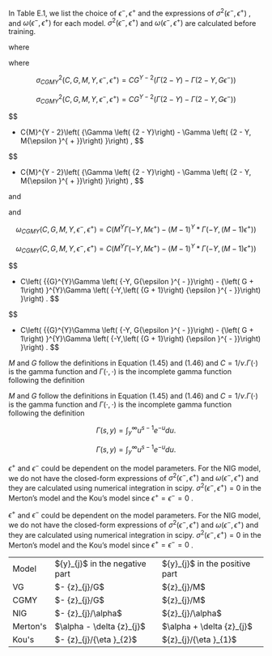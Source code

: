In Table E.1, we list the choice of ${\epsilon }^{ - },{\epsilon }^{ + }$ and the expressions of ${\sigma }^{2}\left( {{\epsilon }^{ - },{\epsilon }^{ + }}\right)$ , and $\omega \left( {{\epsilon }^{ - },{\epsilon }^{ + }}\right)$ for each model. ${\sigma }^{2}\left( {{\epsilon }^{ - },{\epsilon }^{ + }}\right)$ and $\omega \left( {{\epsilon }^{ - },{\epsilon }^{ + }}\right)$ are calculated before training.

where

where

$$
{\sigma }_{CGMY}^{2}\left( {C, G, M, Y,{\epsilon }^{ - },{\epsilon }^{ + }}\right)  = C{G}^{Y - 2}\left( {\Gamma \left( {2 - Y}\right)  - \Gamma \left( {2 - Y, G{\epsilon }^{ - }}\right) }\right)
$$

$$
{\sigma }_{CGMY}^{2}\left( {C, G, M, Y,{\epsilon }^{ - },{\epsilon }^{ + }}\right)  = C{G}^{Y - 2}\left( {\Gamma \left( {2 - Y}\right)  - \Gamma \left( {2 - Y, G{\epsilon }^{ - }}\right) }\right)
$$

$$
+ C{M}^{Y - 2}\left( {\Gamma \left( {2 - Y}\right)  - \Gamma \left( {2 - Y, M{\epsilon }^{ + }}\right) }\right) ,
$$

$$
+ C{M}^{Y - 2}\left( {\Gamma \left( {2 - Y}\right)  - \Gamma \left( {2 - Y, M{\epsilon }^{ + }}\right) }\right) ,
$$

and

and

$$
{\omega }_{CGMY}\left( {C, G, M, Y,{\epsilon }^{ - },{\epsilon }^{ + }}\right)  = C\left( {{M}^{Y}\Gamma \left( {-Y, M{\epsilon }^{ + }}\right)  - {\left( M - 1\right) }^{Y} * \Gamma \left( {-Y,\left( {M - 1}\right) {\epsilon }^{ + }}\right) }\right)
$$

$$
{\omega }_{CGMY}\left( {C, G, M, Y,{\epsilon }^{ - },{\epsilon }^{ + }}\right)  = C\left( {{M}^{Y}\Gamma \left( {-Y, M{\epsilon }^{ + }}\right)  - {\left( M - 1\right) }^{Y} * \Gamma \left( {-Y,\left( {M - 1}\right) {\epsilon }^{ + }}\right) }\right)
$$

$$
+ C\left( {{G}^{Y}\Gamma \left( {-Y, G{\epsilon }^{ - }}\right)  - {\left( G + 1\right) }^{Y}\Gamma \left( {-Y,\left( {G + 1}\right) {\epsilon }^{ - }}\right) }\right) .
$$

$$
+ C\left( {{G}^{Y}\Gamma \left( {-Y, G{\epsilon }^{ - }}\right)  - {\left( G + 1\right) }^{Y}\Gamma \left( {-Y,\left( {G + 1}\right) {\epsilon }^{ - }}\right) }\right) .
$$

$M$ and $G$ follow the definitions in Equation (1.45) and (1.46) and $C = 1/\nu .\Gamma \left( \cdot \right)$ is the gamma function and $\Gamma \left( {\cdot , \cdot  }\right)$ is the incomplete gamma function following the definition

$M$ and $G$ follow the definitions in Equation (1.45) and (1.46) and $C = 1/\nu .\Gamma \left( \cdot \right)$ is the gamma function and $\Gamma \left( {\cdot , \cdot  }\right)$ is the incomplete gamma function following the definition

$$
\Gamma \left( {s, y}\right)  = {\int }_{y}^{\infty }{u}^{s - 1}{e}^{-u}{du}.
$$

$$
\Gamma \left( {s, y}\right)  = {\int }_{y}^{\infty }{u}^{s - 1}{e}^{-u}{du}.
$$

${\epsilon }^{ + }$ and ${\epsilon }^{ - }$ could be dependent on the model parameters. For the NIG model, we do not have the closed-form expressions of ${\sigma }^{2}\left( {{\epsilon }^{ - },{\epsilon }^{ + }}\right)$ and $\omega \left( {{\epsilon }^{ - },{\epsilon }^{ + }}\right)$ and they are calculated using numerical integration in scipy. ${\sigma }^{2}\left( {{\epsilon }^{ - },{\epsilon }^{ + }}\right)  = 0$ in the Merton’s model and the Kou’s model since ${\epsilon }^{ + } = {\epsilon }^{ - } = 0$ .

${\epsilon }^{ + }$ and ${\epsilon }^{ - }$ could be dependent on the model parameters. For the NIG model, we do not have the closed-form expressions of ${\sigma }^{2}\left( {{\epsilon }^{ - },{\epsilon }^{ + }}\right)$ and $\omega \left( {{\epsilon }^{ - },{\epsilon }^{ + }}\right)$ and they are calculated using numerical integration in scipy. ${\sigma }^{2}\left( {{\epsilon }^{ - },{\epsilon }^{ + }}\right)  = 0$ in the Merton’s model and the Kou’s model since ${\epsilon }^{ + } = {\epsilon }^{ - } = 0$ .

<table><tr><td>Model</td><td>${y}_{j}$ in the negative part</td><td>${y}_{j}$ in the positive part</td></tr><tr><td>VG</td><td>$- {z}_{j}/G$</td><td>${z}_{j}/M$</td></tr><tr><td>CGMY</td><td>$- {z}_{j}/G$</td><td>${z}_{j}/M$</td></tr><tr><td>NIG</td><td>$- {z}_{j}/\alpha$</td><td>${z}_{j}/\alpha$</td></tr><tr><td>Merton's</td><td>$\alpha  - \delta {z}_{j}$</td><td>$\alpha  + \delta {z}_{j}$</td></tr><tr><td>Kou's</td><td>$- {z}_{j}/{\eta }_{2}$</td><td>${z}_{j}/{\eta }_{1}$</td></tr></table>